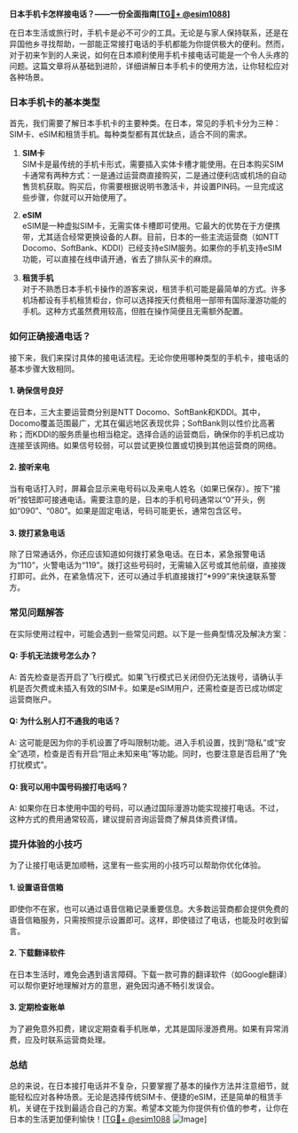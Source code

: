**日本手机卡怎样接电话？——一份全面指南[[TG💪+ @esim1088](https://t.me/s/esim1088)]**

在日本生活或旅行时，手机卡是必不可少的工具。无论是与家人保持联系，还是在异国他乡寻找帮助，一部能正常接打电话的手机都能为你提供极大的便利。然而，对于初来乍到的人来说，如何在日本顺利使用手机卡接电话可能是一个令人头疼的问题。这篇文章将从基础到进阶，详细讲解日本手机卡的使用方法，让你轻松应对各种场景。

### 日本手机卡的基本类型

首先，我们需要了解日本手机卡的主要种类。在日本，常见的手机卡分为三种：SIM卡、eSIM和租赁手机。每种类型都有其优缺点，适合不同的需求。

1. **SIM卡**  
   SIM卡是最传统的手机卡形式，需要插入实体卡槽才能使用。在日本购买SIM卡通常有两种方式：一是通过运营商直接购买，二是通过便利店或机场的自动售货机获取。购买后，你需要根据说明书激活卡，并设置PIN码。一旦完成这些步骤，你就可以开始使用了。

2. **eSIM**  
   eSIM是一种虚拟SIM卡，无需实体卡槽即可使用。它最大的优势在于方便携带，尤其适合经常更换设备的人群。目前，日本的一些主流运营商（如NTT Docomo、SoftBank、KDDI）已经支持eSIM服务。如果你的手机支持eSIM功能，可以直接在线申请开通，省去了排队买卡的麻烦。

3. **租赁手机**  
   对于不熟悉日本手机卡操作的游客来说，租赁手机可能是最简单的方式。许多机场都设有手机租赁柜台，你可以选择按天付费租用一部带有国际漫游功能的手机。这种方式虽然费用较高，但胜在操作简便且无需额外配置。

### 如何正确接通电话？

接下来，我们来探讨具体的接电话流程。无论你使用哪种类型的手机卡，接电话的基本步骤大致相同。

#### 1. 确保信号良好
在日本，三大主要运营商分别是NTT Docomo、SoftBank和KDDI。其中，Docomo覆盖范围最广，尤其在偏远地区表现优异；SoftBank则以性价比高著称；而KDDI的服务质量也相当稳定。选择合适的运营商后，确保你的手机已成功连接至该网络。如果信号较弱，可以尝试更换位置或切换到其他运营商的网络。

#### 2. 接听来电
当有电话打入时，屏幕会显示来电号码以及来电人姓名（如果已保存）。按下“接听”按钮即可接通电话。需要注意的是，日本的手机号码通常以“0”开头，例如“090”、“080”。如果是固定电话，号码可能更长，通常包含区号。

#### 3. 拨打紧急电话
除了日常通话外，你还应该知道如何拨打紧急电话。在日本，紧急报警电话为“110”，火警电话为“119”。拨打这些号码时，无需输入区号或其他前缀，直接拨打即可。此外，在紧急情况下，还可以通过手机直接拨打“*999”来快速联系警方。

### 常见问题解答

在实际使用过程中，可能会遇到一些常见问题。以下是一些典型情况及解决方案：

#### Q: 手机无法拨号怎么办？
A: 首先检查是否开启了飞行模式。如果飞行模式已关闭但仍无法拨号，请确认手机是否欠费或未插入有效的SIM卡。如果是eSIM用户，还需检查是否已成功绑定运营商账户。

#### Q: 为什么别人打不通我的电话？
A: 这可能是因为你的手机设置了呼叫限制功能。进入手机设置，找到“隐私”或“安全”选项，检查是否有开启“阻止未知来电”等功能。同时，也要注意是否启用了“免打扰模式”。

#### Q: 我可以用中国号码接打电话吗？
A: 如果你在日本使用中国的号码，可以通过国际漫游功能实现接打电话。不过，这种方式的费用通常较高，建议提前咨询运营商了解具体资费详情。

### 提升体验的小技巧

为了让接打电话更加顺畅，这里有一些实用的小技巧可以帮助你优化体验。

#### 1. 设置语音信箱
即使你不在家，也可以通过语音信箱记录重要信息。大多数运营商都会提供免费的语音信箱服务，只需按照提示设置即可。这样，即使错过了电话，也能及时收到留言。

#### 2. 下载翻译软件
在日本生活时，难免会遇到语言障碍。下载一款可靠的翻译软件（如Google翻译）可以帮你更好地理解对方的意思，避免因沟通不畅引发误会。

#### 3. 定期检查账单
为了避免意外扣费，建议定期查看手机账单，尤其是国际漫游费用。如果有异常消费，应及时联系运营商处理。

### 总结

总的来说，在日本接打电话并不复杂，只要掌握了基本的操作方法并注意细节，就能轻松应对各种场景。无论是选择传统SIM卡、便捷的eSIM，还是简单的租赁手机，关键在于找到最适合自己的方案。希望本文能为你提供有价值的参考，让你在日本的生活更加便利愉快！[[TG💪+ @esim1088](https://t.me/s/esim1088) ![Image](https://i.postimg.cc/4NQfJmqS/Snipaste-2025-05-13-00-14-12.png)]